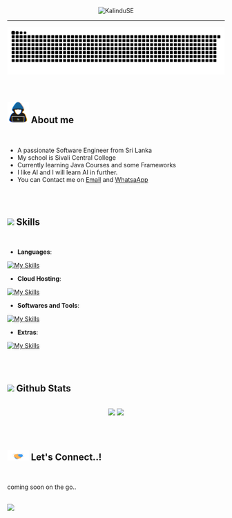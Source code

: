 
<p align = "center"> <img src="https://readme-typing-svg.demolab.com?font=Roboto&size=30&pause=500&color=F7F7F7&center=true&vCenter=true&random=false&width=435&lines=Hi%2C++I'm+Kalindu+Kethaka+%F0%9F%91%8B;Welcome+to+my+Profile" alt="KalinduSE" /></a> </p> <!--- snake -->

---

<p align = "center">
	<img src = "https://github.com/7oSkaaa/7oSkaaa/blob/output/github-contribution-grid-snake.svg?" alt = "Snake Game"/>
</p>

<br>

## <picture><img src = "https://github.com/0xAbdulKhalid/0xAbdulKhalid/raw/main/assets/mdImages/about_me.gif" width = 50px></picture> **About me**

<br>

- A passionate Software Engineer from Sri Lanka
- My school is Sivali Central College
- Currently learning Java Courses and some Frameworks
- I like AI and I will learn AI in further.
- You can Contact me on [Email](0101.Programming@gmail.com) and [WhatsaApp](https://wa.link/77tzn1)

<br><br>

## <img src="https://media2.giphy.com/media/QssGEmpkyEOhBCb7e1/giphy.gif?cid=ecf05e47a0n3gi1bfqntqmob8g9aid1oyj2wr3ds3mg700bl&rid=giphy.gif" width ="25"><b> Skills</b>
<br>

<p align="center">

- **Languages**:

[![My Skills](https://skillicons.dev/icons?i=java,cpp,c,css,js,html.php&theme=light)](https://skillicons.dev)
    
  
- **Cloud Hosting**:

[![My Skills](https://skillicons.dev/icons?i=gcp,heroku&theme=light)](https://skillicons.dev)

  
  
- **Softwares and Tools**:

[![My Skills](https://skillicons.dev/icons?i=discord,git,github,idea,ai,ps,pr,visualstudio&theme=light)](https://skillicons.dev)

- **Extras**:

[![My Skills](https://skillicons.dev/icons?i=arduino,raspberrypi&theme=light)](https://skillicons.dev)

<br>
<br>

  
## <img src="https://media.giphy.com/media/iY8CRBdQXODJSCERIr/giphy.gif" width="35"><b> Github Stats </b>
<br>

<div align="center">

<img height="180em" src="https://github-readme-stats-eight-theta.vercel.app/api?username=KalinduSE&show_icons=true&theme=algolia&include_all_commits=true&count_private=true"/>
  <img height="180em" src="https://github-readme-stats-eight-theta.vercel.app/api/top-langs/?username=KalinduSE&layout=compact&langs_count=8&theme=algolia"/>
</div>

<br><br>

## <img src="https://github.com/0xAbdulKhalid/0xAbdulKhalid/raw/main/assets/mdImages/handshake.gif" width ="50"><b> Let's Connect..!</b>
<br>
<div align='left'>

coming soon on the go..
 
</div>

<br>
<img src="https://user-images.githubusercontent.com/73097560/115834477-dbab4500-a447-11eb-908a-139a6edaec5c.gif">
<br>
<br>
<br>


